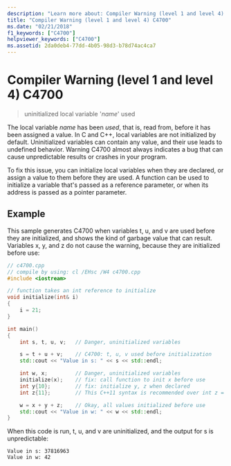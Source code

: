 ```yaml
---
description: "Learn more about: Compiler Warning (level 1 and level 4) C4700"
title: "Compiler Warning (level 1 and level 4) C4700"
ms.date: "02/21/2018"
f1_keywords: ["C4700"]
helpviewer_keywords: ["C4700"]
ms.assetid: 2da0deb4-77dd-4b05-98d3-b78d74ac4ca7
---
```

# Compiler Warning (level 1 and level 4) C4700

> uninitialized local variable '*name*' used

The local variable *name* has been *used*, that is, read from, before it has been assigned a value. In C and C++, local variables are not initialized by default. Uninitialized variables can contain any value, and their use leads to undefined behavior. Warning C4700 almost always indicates a bug that can cause unpredictable results or crashes in your program.

To fix this issue, you can initialize local variables when they are declared, or assign a value to them before they are used. A function can be used to initialize a variable that's passed as a reference parameter, or when its address is passed as a pointer parameter.

## Example

This sample generates C4700 when variables t, u, and v are used before they are initialized, and shows the kind of garbage value that can result. Variables x, y, and z do not cause the warning, because they are initialized before use:

```cpp
// c4700.cpp
// compile by using: cl /EHsc /W4 c4700.cpp
#include <iostream>

// function takes an int reference to initialize
void initialize(int& i)
{
    i = 21;
}

int main()
{
    int s, t, u, v;   // Danger, uninitialized variables

    s = t + u + v;    // C4700: t, u, v used before initialization
    std::cout << "Value in s: " << s << std::endl;

    int w, x;         // Danger, uninitialized variables
    initialize(x);    // fix: call function to init x before use
    int y{10};        // fix: initialize y, z when declared
    int z{11};        // This C++11 syntax is recommended over int z = 11;

    w = x + y + z;    // Okay, all values initialized before use
    std::cout << "Value in w: " << w << std::endl;
}
```

When this code is run, t, u, and v are uninitialized, and the output for s is unpredictable:

```Output
Value in s: 37816963
Value in w: 42
```
